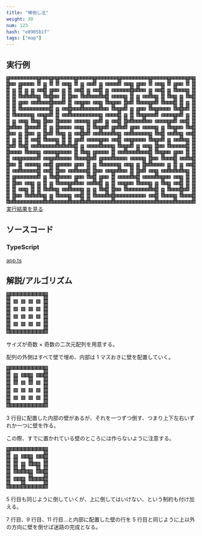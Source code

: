 ```yaml
---
title: "棒倒し法"
weight: 30
num: 123
hash: "e8905b1f"
tags: ["map"]
---
```


## 実行例

![](./static/images/e8905b1f/0.png)
[実行結果を見る](./static/play/e8905b1f/index.html)

## ソースコード

### TypeScript

[app.ts](./static/code/e8905b1f/app.ts)

## 解説/アルゴリズム

![](./static/images/e8905b1f/1.png)

サイズが奇数 × 奇数の二次元配列を用意する。

配列の外側はすべて壁で埋め、内部は 1 マスおきに壁を配置していく。

![](./static/images/e8905b1f/2.png)

3 行目に配置した内部の壁があるが、それを一つずつ倒す、つまり上下左右いずれか一つに壁を作る。

この際、すでに置かれている壁のところには作らないように注意する。

![](./static/images/e8905b1f/3.png)

5 行目も同じように倒していくが、上に倒してはいけない、という制約も付け加える。

7 行目、9 行目、11 行目…と内部に配置した壁の行を 5 行目と同じように上以外の方向に壁を倒せば迷路の完成となる。
